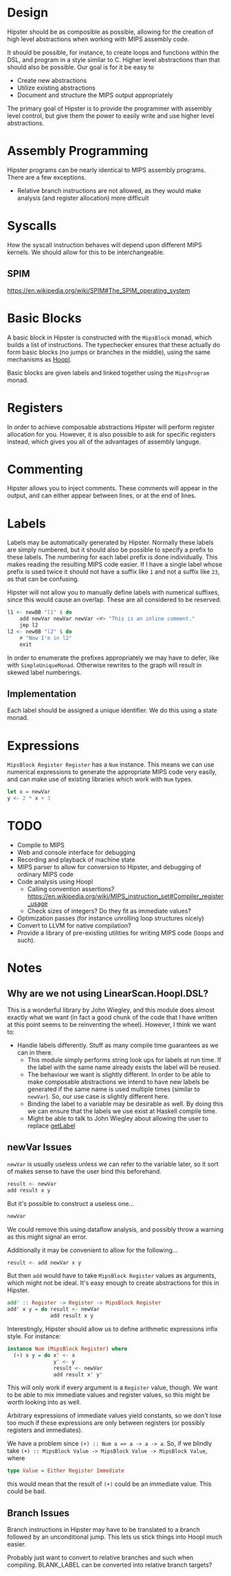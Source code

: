 # Design

Hipster should be as composible as possible, allowing for the creation of high level abstractions when working with MIPS assembly code.

It should be possible, for instance, to create loops and functions within the DSL, and program in a style similar to C. Higher level abstractions than that should also be possible. Our goal is for it be easy to

- Create new abstractions
- Utilize existing abstractions
- Document and structure the MIPS output appropriately

The primary goal of Hipster is to provide the programmer with assembly level control, but give them the power to easily write and use higher level abstractions.

# Assembly Programming

Hipster programs can be nearly identical to MIPS assembly programs. There are a few exceptions.

- Relative branch instructions are not allowed, as they would make analysis (and register allocation) more difficult

# Syscalls

How the syscall instruction behaves will depend upon different MIPS kernels. We should allow for this to be interchangeable.

## SPIM

https://en.wikipedia.org/wiki/SPIM#The_SPIM_operating_system

# Basic Blocks

A basic block in Hipster is constructed with the `MipsBlock` monad, which builds a list of instructions. The typechecker ensures that these actually do form basic blocks (no jumps or branches in the middle), using the same mechanisms as [Hoopl](http://research.microsoft.com/en-us/um/people/simonpj/papers/c--/hoopl-haskell10.pdf).

Basic blocks are given labels and linked together using the `MipsProgram` monad.

# Registers

In order to achieve composable abstractions Hipster will perform register allocation for you. However, it is also possible to ask for specific registers instead, which gives you all of the advantages of assembly languge.

# Commenting

Hipster allows you to inject comments. These comments will appear in the output, and can either appear between lines, or at the end of lines.

# Labels

Labels may be automatically generated by Hipster. Normally these labels are simply numbered, but it should also be possible to specify a prefix to these labels. The numbering for each label prefix is done individually. This makes reading the resulting MIPS code easier. If I have a single label whose prefix is used twice it should not have a suffix like `1` and not a suffix like `23`, as that can be confusing.

Hipster will not allow you to manually define labels with numerical suffixes, since this would cause an overlap. These are all considered to be reserved.

``` Haskell
l1 <- newBB "l1" $ do
    add newVar newVar newVar <#> "This is an inline comment."
    jmp l2
l2 <- newBB "l2" $ do
    # "Now I'm in l2"
    exit
```

In order to enumerate the prefixes appropriately we may have to defer, like with `SimpleUniqueMonad`. Otherwise rewrites to the graph will result in skewed label numberings.

## Implementation

Each label should be assigned a unique identifier. We do this using a state monad.

# Expressions

`MipsBlock Register Register` has a `Num` instance. This means we can use numerical expressions to generate the appropriate MIPS code very easily, and can make use of existing libraries which work with `Num` types.

``` Haskell
let x = newVar
y <- 2 * x + 3
```

# TODO

- Compile to MIPS
- Web and console interface for debugging
- Recording and playback of machine state
- MIPS parser to allow for conversion to Hipster, and debugging of ordinary MIPS code
- Code analysis using Hoopl
  - Calling convention assertions? https://en.wikipedia.org/wiki/MIPS_instruction_set#Compiler_register_usage
  - Check sizes of integers? Do they fit as immediate values?
- Optimization passes (for instance unrolling loop structures nicely)
- Convert to LLVM for native compilation?
- Provide a library of pre-existing utilities for writing MIPS code (loops and such).

# Notes

## Why are we not using LinearScan.Hoopl.DSL?

This is a wonderful library by John Wiegley, and this module does almost exactly what we want (in fact a good chunk of the code that I have written at this point seems to be reinventing the wheel). However, I think we want to:

- Handle labels differently. Stuff as many compile time guarantees as we can in there.
  - This module simply performs string look ups for labels at run time. If the label with the same name already exists the label will be reused.
  - The behaviour we want is slightly different. In order to be able to make composable abstractions we intend to have new labels be generated if the same name is used multiple times (similar to `newVar`). So, our use case is slightly different here.
  - Binding the label to a variable may be desirable as well. By doing this we can ensure that the labels we use exist at Haskell compile time.
  - Might be able to talk to John Wiegley about allowing the user to replace [getLabel](https://github.com/jwiegley/linearscan-hoopl/blob/master/LinearScan/Hoopl/DSL.hs#L58)

## newVar Issues

`newVar` is usually useless unless we can refer to the variable later, so it sort of makes sense to have the user bind this beforehand.

``` Haskell
result <- newVar
add result x y
```

But it's possible to construct a useless one...

``` Haskell
newVar
```

We could remove this using dataflow analysis, and possibly throw a warning as this might signal an error.

Additionally it may be convenient to allow for the following...

``` Haskell
result <- add newVar x y
```

But then `add` would have to take `MipsBlock Register` values as arguments, which might not be ideal. It's easy enough to create abstractions for this in Hipster.

``` Haskell
add' :: Register -> Register -> MipsBlock Register
add' x y = do result <- newVar
              add result x y
```

Interestingly, Hipster should allow us to define arithmetic expressions infix style. For instance:

``` Haskell
instance Num (MipsBlock Register) where
  (+) x y = do x' <- x
               y' <- y
               result <- newVar
               add result x' y'
```

This will only work if every argument is a `Register` value, though. We want to be able to mix immediate values and register values, so this might be worth looking into as well.

Arbitrary expressions of immediate values yield constants, so we don't lose too much if these expressions are only between registers (or possibly registers and immediates).

We have a problem since `(+) :: Num a => a -> a -> a`. So, if we blindly take `(+) :: MipsBlock Value -> MipsBlock Value -> MipsBlock Value`, where

``` Haskell
type Value = Either Register Immediate
```

this would mean that the result of `(+)` could be an immediate value. This could be bad.

## Branch Issues
Branch instructions in Hipster may have to be translated to a branch followed by an unconditional jump. This lets us stick things into Hoopl much easier.

Probably just want to convert to relative branches and such when compiling. BLANK_LABEL can be converted into relative branch targets?
